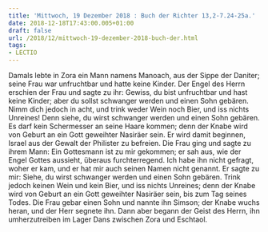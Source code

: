 ```yaml
---
title: 'Mittwoch, 19 Dezember 2018 : Buch der Richter 13,2-7.24-25a.'
date: 2018-12-18T17:43:00.005+01:00
draft: false
url: /2018/12/mittwoch-19-dezember-2018-buch-der.html
tags: 
- LECTIO
---
```


Damals lebte in Zora ein Mann namens Manoach, aus der Sippe der Daniter; seine Frau war unfruchtbar und hatte keine Kinder. Der Engel des Herrn erschien der Frau und sagte zu ihr: Gewiss, du bist unfruchtbar und hast keine Kinder; aber du sollst schwanger werden und einen Sohn gebären. Nimm dich jedoch in acht, und trink weder Wein noch Bier, und iss nichts Unreines! Denn siehe, du wirst schwanger werden und einen Sohn gebären. Es darf kein Schermesser an seine Haare kommen; denn der Knabe wird von Geburt an ein Gott geweihter Nasiräer sein. Er wird damit beginnen, Israel aus der Gewalt der Philister zu befreien. Die Frau ging und sagte zu ihrem Mann: Ein Gottesmann ist zu mir gekommen; er sah aus, wie der Engel Gottes aussieht, überaus furchterregend. Ich habe ihn nicht gefragt, woher er kam, und er hat mir auch seinen Namen nicht genannt. Er sagte zu mir: Siehe, du wirst schwanger werden und einen Sohn gebären. Trink jedoch keinen Wein und kein Bier, und iss nichts Unreines; denn der Knabe wird von Geburt an ein Gott geweihter Nasiräer sein, bis zum Tag seines Todes. Die Frau gebar einen Sohn und nannte ihn Simson; der Knabe wuchs heran, und der Herr segnete ihn. Dann aber begann der Geist des Herrn, ihn umherzutreiben im Lager Dans zwischen Zora und Eschtaol.